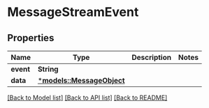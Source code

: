 # MessageStreamEvent

## Properties
Name | Type | Description | Notes
------------ | ------------- | ------------- | -------------
**event** | **String** |  | 
**data** | [***models::MessageObject**](MessageObject.md) |  | 

[[Back to Model list]](../README.md#documentation-for-models) [[Back to API list]](../README.md#documentation-for-api-endpoints) [[Back to README]](../README.md)


